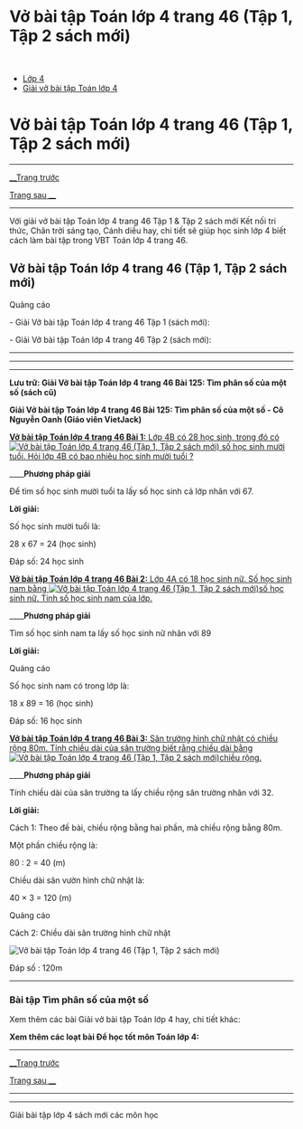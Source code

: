 # Vở bài tập Toán lớp 4 trang 46 (Tập 1, Tập 2 sách mới)

﻿

  * [Lớp 4](https://vietjack.com/series/lop-4.jsp)
  * [Giải vở bài tập Toán lớp 4](https://vietjack.com/giai-vo-bai-tap-toan-4/index.jsp)



# Vở bài tập Toán lớp 4 trang 46 (Tập 1, Tập 2 sách mới)

* * *

[__Trang trước](https://vietjack.com/giai-vo-bai-tap-toan-4/bai-124-luyen-tap.jsp)

[Trang sau __](https://vietjack.com/giai-vo-bai-tap-toan-4/bai-126-phep-chia-phan-so.jsp)

* * *

Với giải vở bài tập Toán lớp 4 trang 46 Tập 1 & Tập 2 sách mới Kết nối tri thức, Chân trời sáng tạo, Cánh diều hay, chi tiết sẽ giúp học sinh lớp 4 biết cách làm bài tập trong VBT Toán lớp 4 trang 46.

## Vở bài tập Toán lớp 4 trang 46 (Tập 1, Tập 2 sách mới)

Quảng cáo

\- Giải Vở bài tập Toán lớp 4 trang 46 Tập 1 (sách mới):

\- Giải Vở bài tập Toán lớp 4 trang 46 Tập 2 (sách mới):

* * *

* * *

* * *

**Lưu trữ: Giải Vở bài tập Toán lớp 4 trang 46 Bài 125: Tìm phân số của một số (sách cũ)**

**Giải Vở bài tập Toán lớp 4 trang 46 Bài 125: Tìm phân số của một số - Cô Nguyễn Oanh (Giáo viên VietJack)**

[**Vở bài tập Toán lớp 4 trang 46 Bài 1:** Lớp 4B có 28 học sinh, trong đó có ![Vở bài tập Toán lớp 4 trang 46 \(Tập 1, Tập 2 sách mới\)](https://vietjack.com/giai-vo-bai-tap-toan-4/images/bai-1-trang-46-vbt-toan-4-tap-2.PNG) số học sinh mười tuổi. Hỏi lớp 4B có bao nhiêu học sinh mười tuổi ?](https://vietjack.com/giai-vo-bai-tap-toan-4/bai-1-trang-46-vbt-toan-4-tap-2.jsp)

____**Phương pháp giải**

Để tìm số học sinh mười tuổi ta lấy số học sinh cả lớp nhân với 67.

**Lời giải:**

Số học sinh mười tuổi là:

28 x 67 = 24 (học sinh)

Đáp số: 24 học sinh

[**Vở bài tập Toán lớp 4 trang 46 Bài 2:** Lớp 4A có 18 học sinh nữ. Số học sinh nam bằng ![Vở bài tập Toán lớp 4 trang 46 \(Tập 1, Tập 2 sách mới\)](https://vietjack.com/giai-vo-bai-tap-toan-4/images/bai-2-trang-46-vbt-toan-4-tap-2.PNG)số học sinh nữ. Tính số học sinh nam của lớp.](https://vietjack.com/giai-vo-bai-tap-toan-4/bai-2-trang-46-vbt-toan-4-tap-2.jsp)

____**Phương pháp giải**

Tìm số học sinh nam ta lấy số học sinh nữ nhân với 89

**Lời giải:**

Quảng cáo

Số học sinh nam có trong lớp là:

18 x 89 = 16 (học sinh)

Đáp số: 16 học sinh

[**Vở bài tập Toán lớp 4 trang 46 Bài 3:** Sân trường hình chữ nhật có chiều rộng 80m. Tính chiều dài của sân trường biết rằng chiều dài bằng ![Vở bài tập Toán lớp 4 trang 46 \(Tập 1, Tập 2 sách mới\)](https://vietjack.com/giai-vo-bai-tap-toan-4/images/bai-3-trang-46-vbt-toan-4-tap-2.PNG)chiều rộng.](https://vietjack.com/giai-vo-bai-tap-toan-4/bai-3-trang-46-vbt-toan-4-tap-2.jsp)

____**Phương pháp giải**

Tính chiều dài của sân trường ta lấy chiều rộng sân trường nhân với 32.

**Lời giải:**

Cách 1: Theo đề bài, chiều rộng bằng hai phần, mà chiều rộng bằng 80m.

Một phần chiều rộng là:

80 : 2 = 40 (m)

Chiều dài sân vườn hình chữ nhật là:

40 × 3 = 120 (m)

Quảng cáo

Cách 2: Chiều dài sân trường hình chữ nhật 

![Vở bài tập Toán lớp 4 trang 46 \(Tập 1, Tập 2 sách mới\)](https://vietjack.com/giai-vo-bai-tap-toan-4/images/bai-3-trang-46-vbt-toan-4-tap-2-2.PNG)

Đáp số : 120m

* * *

### **Bài tập Tìm phân số của một số**

Xem thêm các bài Giải vở bài tập Toán lớp 4 hay, chi tiết khác:

**Xem thêm các loạt bài Để học tốt môn Toán lớp 4:**

* * *

[__Trang trước](https://vietjack.com/giai-vo-bai-tap-toan-4/bai-124-luyen-tap.jsp)

[Trang sau __](https://vietjack.com/giai-vo-bai-tap-toan-4/bai-126-phep-chia-phan-so.jsp)

* * *

* * *

Giải bài tập lớp 4 sách mới các môn học
